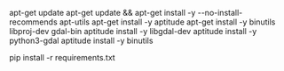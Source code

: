 apt-get update
apt-get update && apt-get install -y --no-install-recommends apt-utils
apt-get install -y aptitude
apt-get install -y binutils libproj-dev gdal-bin
aptitude install -y libgdal-dev
aptitude install -y python3-gdal
aptitude install -y binutils

pip install -r requirements.txt
